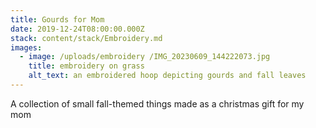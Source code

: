 ```yaml
---
title: Gourds for Mom
date: 2019-12-24T08:00:00.000Z
stack: content/stack/Embroidery.md
images:
  - image: /uploads/embroidery /IMG_20230609_144222073.jpg
    title: embroidery on grass
    alt_text: an embroidered hoop depicting gourds and fall leaves
---
```


A collection of small fall-themed things made as a christmas gift for my mom
